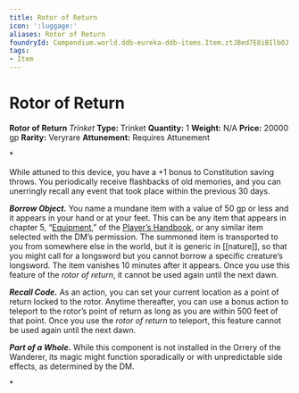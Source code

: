 ```yaml
---
title: Rotor of Return
icon: ':luggage:'
aliases: Rotor of Return
foundryId: Compendium.world.ddb-eureka-ddb-items.Item.ztJBed7E8iBIlb0J
tags:
- Item
---
```


# Rotor of Return

**Rotor of Return**
_Trinket_
**Type:** Trinket
**Quantity:** 1
**Weight:** N/A
**Price:** 20000 gp
**Rarity:** Veryrare
**Attunement:** Requires Attunement

*<p>While attuned to this device, you have a +1 bonus to Constitution saving throws. You periodically receive flashbacks of old memories, and you can unerringly recall any event that took place within the previous 30 days.

***Borrow Object.*** You name a mundane item with a value of 50 gp or less and it appears in your hand or at your feet. This can be any item that appears in chapter 5, “<a title="Equipment" href="https://www.dndbeyond.com/sources/phb/equipment">Equipment</a>,” of the <a title="Player’s Handbook" href="https://www.dndbeyond.com/sources/phb">Player’s Handbook</a>, or any similar item selected with the DM’s permission. The summoned item is transported to you from somewhere else in the world, but it is generic in [[nature]], so that you might call for a longsword but you cannot borrow a specific creature’s longsword. The item vanishes 10 minutes after it appears. Once you use this feature of the *rotor of return*, it cannot be used again until the next dawn.

***Recall Code.*** As an action, you can set your current location as a point of return locked to the rotor. Anytime thereafter, you can use a bonus action to teleport to the rotor’s point of return as long as you are within 500 feet of that point. Once you use the *rotor of return* to teleport, this feature cannot be used again until the next dawn.

***Part of a Whole.*** While this component is not installed in the Orrery of the Wanderer, its magic might function sporadically or with unpredictable side effects, as determined by the DM.</p>*